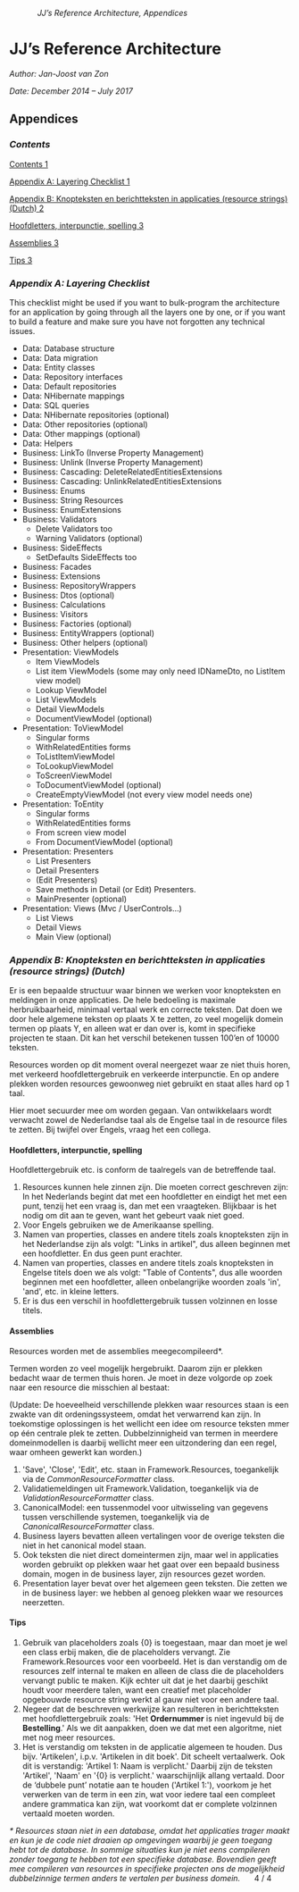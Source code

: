 ﻿`		`*JJ’s Reference Architecture, Appendices*

# **JJ’s Reference Architecture**
*Author: Jan-Joost van Zon*

*Date: December 2014 – July 2017*
## **Appendices**
### ***Contents***
[Contents	1](#_Toc487129930)

[Appendix A: Layering Checklist	1](#_Toc487129931)

[Appendix B: Knopteksten en berichtteksten in applicaties (resource strings)  (Dutch)	2](#_Toc487129932)

[Hoofdletters, interpunctie, spelling	3](#_Toc487129933)

[Assemblies	3](#_Toc487129934)

[Tips	3](#_Toc487129935)


### ***Appendix A: Layering Checklist***
This checklist might be used if you want to bulk-program the architecture for an application by going through all the layers one by one, or if you want to build a feature and make sure you have not forgotten any technical issues.

- Data: Database structure
- Data: Data migration
- Data: Entity classes
- Data: Repository interfaces
- Data: Default repositories
- Data: NHibernate mappings
- Data: SQL queries
- Data: NHibernate repositories (optional)
- Data: Other repositories (optional)
- Data: Other mappings (optional)
- Data: Helpers 
- Business: LinkTo (Inverse Property Management)
- Business: Unlink (Inverse Property Management)
- Business: Cascading: DeleteRelatedEntitiesExtensions
- Business: Cascading: UnlinkRelatedEntitiesExtensions
- Business: Enums
- Business: String Resources
- Business: EnumExtensions
- Business: Validators
  - Delete Validators too
  - Warning Validators (optional)
- Business: SideEffects
  - SetDefaults SideEffects too
- Business: Facades
- Business: Extensions
- Business: RepositoryWrappers
- Business: Dtos (optional)
- Business: Calculations
- Business: Visitors
- Business: Factories (optional)
- Business: EntityWrappers (optional)
- Business: Other helpers (optional)
- Presentation: ViewModels
  - Item ViewModels
  - List item ViewModels (some may only need IDNameDto, no ListItem view model)
  - Lookup ViewModel
  - List ViewModels
  - Detail ViewModels
  - DocumentViewModel (optional)
- Presentation: ToViewModel
  - Singular forms
  - WithRelatedEntities forms
  - ToListItemViewModel
  - ToLookupViewModel
  - ToScreenViewModel
  - ToDocumentViewModel (optional)
  - CreateEmptyViewModel (not every view model needs one)
- Presentation: ToEntity
  - Singular forms
  - WithRelatedEntities forms
  - From screen view model
  - From DocumentViewModel (optional)
- Presentation: Presenters
  - List Presenters
  - Detail Presenters
  - (Edit Presenters)
  - Save methods in Detail (or Edit) Presenters.
  - MainPresenter (optional)
- Presentation: Views (Mvc / UserControls…)
  - List Views
  - Detail Views
  - Main View (optional)
### ***Appendix B: Knopteksten en berichtteksten in applicaties (resource strings)  (Dutch)***
Er is een bepaalde structuur waar binnen we werken voor knopteksten en meldingen in onze applicaties. De hele bedoeling is maximale herbruikbaarheid, minimaal vertaal werk en correcte teksten. Dat doen we door hele algemene teksten op plaats X te zetten, zo veel mogelijk domein termen op plaats Y, en alleen wat er dan over is, komt in specifieke projecten te staan. Dit kan het verschil betekenen tussen 100’en of 10000 teksten.

Resources worden op dit moment overal neergezet waar ze niet thuis horen, met verkeerd hoofdlettergebruik en verkeerde interpunctie. En op andere plekken worden resources gewoonweg niet gebruikt en staat alles hard op 1 taal.

Hier moet secuurder mee om worden gegaan. Van ontwikkelaars wordt verwacht zowel de Nederlandse taal als de Engelse taal in de resource files te zetten. Bij twijfel over Engels, vraag het een collega.
#### **Hoofdletters, interpunctie, spelling**
Hoofdlettergebruik etc. is conform de taalregels van de betreffende taal.

1) Resources kunnen hele zinnen zijn. Die moeten correct geschreven zijn: In het Nederlands begint dat met een hoofdletter en eindigt het met een punt, tenzij het een vraag is, dan met een vraagteken. Blijkbaar is het nodig om dit aan te geven, want het gebeurt vaak niet goed.
1) Voor Engels gebruiken we de Amerikaanse spelling.
1) Namen van properties, classes en andere titels zoals knopteksten zijn in het Nederlandse zijn als volgt: "Links in artikel", dus alleen beginnen met een hoofdletter. En dus geen punt erachter.
1) Namen van properties, classes en andere titels zoals knopteksten in Engelse titels doen we als volgt: "Table of Contents", dus alle woorden beginnen met een hoofdletter, alleen onbelangrijke woorden zoals 'in', 'and', etc. in kleine letters.
1) Er is dus een verschil in hoofdlettergebruik tussen volzinnen en losse titels.
#### **Assemblies**
Resources worden met de assemblies meegecompileerd\*.

Termen worden zo veel mogelijk hergebruikt. Daarom zijn er plekken bedacht waar de termen thuis horen. Je moet in deze volgorde op zoek naar een resource die misschien al bestaat:

(Update: De hoeveelheid verschillende plekken waar resources staan is een zwakte van dit ordeningssysteem, omdat het verwarrend kan zijn. In toekomstige oplossingen is het wellicht een idee om resource teksten mmer op één centrale plek te zetten. Dubbelzinnigheid van termen in meerdere domeinmodellen is daarbij wellicht meer een uitzondering dan een regel, waar omheen gewerkt kan worden.)

1) 'Save', 'Close', 'Edit', etc. staan in Framework.Resources, toegankelijk via de *CommonResourceFormatter* class.
1) Validatiemeldingen uit Framework.Validation, toegankelijk via de *ValidationResourceFormatter* class.
1) CanonicalModel: een tussenmodel voor uitwisseling van gegevens tussen verschillende systemen, toegankelijk via de *CanonicalResourceFormatter* class.
1) Business layers bevatten alleen vertalingen voor de overige teksten die niet in het canonical model staan.
1) Ook teksten die niet direct domeintermen zijn, maar wel in applicaties worden gebruikt op plekken waar het gaat over een bepaald business domain, mogen in de business layer, zijn resources gezet worden.
1) Presentation layer bevat over het algemeen geen teksten. Die zetten we in de business layer: we hebben al genoeg plekken waar we resources neerzetten.
#### **Tips**
1) Gebruik van placeholders zoals {0} is toegestaan, maar dan moet je wel een class erbij maken, die de placeholders vervangt. Zie Framework.Resources voor een voorbeeld. Het is dan verstandig om de resources zelf internal te maken en alleen de class die de placeholders vervangt public te maken. Kijk echter uit dat je het daarbij geschikt houdt voor meerdere talen, want een creatief met placeholder opgebouwde resource string werkt al gauw niet voor een andere taal.
1) Negeer dat de beschreven werkwijze kan resulteren in berichtteksten met hoofdlettergebruik zoals: 'Het **Ordernummer** is niet ingevuld bij de **Bestelling**.' Als we dit aanpakken, doen we dat met een algoritme, niet met nog meer resources.
1) Het is verstandig om teksten in de applicatie algemeen te houden. Dus bijv. 'Artikelen', i.p.v. 'Artikelen in dit boek'. Dit scheelt vertaalwerk. Ook dit is verstandig: 'Artikel 1: Naam is verplicht.' Daarbij zijn de teksten 'Artikel', 'Naam' en '{0} is verplicht.' waarschijnlijk allang vertaald. Door de ‘dubbele punt’ notatie aan te houden ('Artikel 1:'), voorkom je het verwerken van de term in een zin, wat voor iedere taal een compleet andere grammatica kan zijn, wat voorkomt dat er complete volzinnen vertaald moeten worden.

*\* Resources staan niet in een database, omdat het applicaties trager maakt en kun je de code niet draaien op omgevingen waarbij je geen toegang hebt tot de database. In sommige situaties kun je niet eens compileren zonder toegang te hebben tot een specifieke database. Bovendien geeft mee compileren van resources in specifieke projecten ons de mogelijkheid dubbelzinnige termen anders te vertalen per business domein.*
`	`4 / 4	
